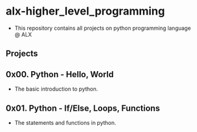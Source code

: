 # alx-higher_level_programming

* This repository contains all projects on python programming language @ ALX 

## Projects  

## 0x00. Python - Hello, World
 * The basic introduction to python.

## 0x01. Python - If/Else, Loops, Functions
 * The statements and functions in python.
